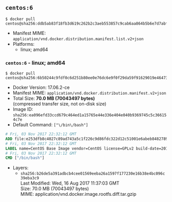 ## `centos:6`

```console
$ docker pull centos@sha256:ddb5ab83f18fb3d619c262b2c3aeb553857c9cab6aa864b5b6e7d7abf738d0b0
```

-	Manifest MIME: `application/vnd.docker.distribution.manifest.list.v2+json`
-	Platforms:
	-	linux; amd64

### `centos:6` - linux; amd64

```console
$ docker pull centos@sha256:6b50244c9fdf0c6d251b80ee0e76dc6e9f0f29da59f91629019e464737f83e2d
```

-	Docker Version: 17.06.2-ce
-	Manifest MIME: `application/vnd.docker.distribution.manifest.v2+json`
-	Total Size: **70.0 MB (70043497 bytes)**  
	(compressed transfer size, not on-disk size)
-	Image ID: `sha256:ea096efd33ccd679c464ed1a15765e44e336e404e040b9369745c5c366154c7e`
-	Default Command: `["\/bin\/bash"]`

```dockerfile
# Fri, 03 Nov 2017 22:32:12 GMT
ADD file:e253dfb8c4027c89ad743a5c1f226c9d86fdc322d12c51001e6abeb84827899b in / 
# Fri, 03 Nov 2017 22:32:12 GMT
LABEL name=CentOS Base Image vendor=CentOS license=GPLv2 build-date=20170801
# Fri, 03 Nov 2017 22:32:12 GMT
CMD ["/bin/bash"]
```

-	Layers:
	-	`sha256:b26de5a391adbcb4cee01569eeba26a1597f177230e16b38e4bc096c39eba3c9`  
		Last Modified: Wed, 16 Aug 2017 11:37:03 GMT  
		Size: 70.0 MB (70043497 bytes)  
		MIME: application/vnd.docker.image.rootfs.diff.tar.gzip
